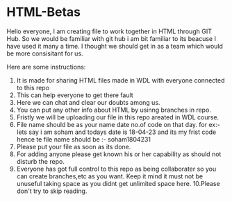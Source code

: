 # HTML-Betas


Hello everyone,
I am creating file to work together in HTML through GIT Hub.
So we would be familiar with git hub i am bit familiar to its beacuse I have used it many a time.
I thought we should get in as a team which would be more consisitant for us.

Here are some instructions:

1. It is made for sharing HTML files made in WDL with everyone connected to this repo
2. This can help everyone to get there fault
3. Here we can chat and clear our doubts among us.
4. You can put any other info about HTML by usinng branches in repo.
5. Fristly we will be uploading our file in this repo areated in WDL course.
6. File name should be as your name date no.of code on that day.
   for ex:- lets say i am soham and todays date is 18-04-23 and its my frist code hence te file name should be
                      :-   soham1804231
7. Please put your file as soon as its done.
8. For adding anyone please get known his or her capability as should not disturb the repo.
9. Everyone has got full control to this repo as being collaborater so you can create branches,etc as you want.
   Keep it mind it must not be unuseful taking space as you didnt get unlimited space here.
10.Please don't try to skip reading.
